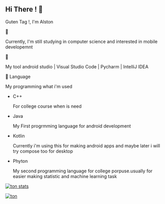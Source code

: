 ## Hi There !  :wave:

Guten Tag !, I'm Alston 

:beginner: 

Currently, I'm still studying in computer science and interested in mobile developemnt


:wrench: 

My tool android studio | Visual Studio Code | Pycharm | IntelliJ IDEA


:book: Language 

My programming what i'm used

- C++ 
  
  For college course when is need

- Java 
  
  My First progrmming language for android development 
  
  
- Kotlin <i class="programming lang-kotlyn"></i>

  Currently i'm using this for making android apps and maybe later
  i will try compose too for desktop
  
- Phyton

  My second programming language for college porpuse.usually for easier making statistic and machine learning task



[![ton stats](https://github-readme-stats.vercel.app/api?username=AlstonArgodi)](https://github.com/anuraghazra/github-readme-stats)


[![ton](https://activity-graph.herokuapp.com/graph?username=AlstonArgodi&theme=github)](https://github.com/ashutosh00710/github-readme-activity-graph)



